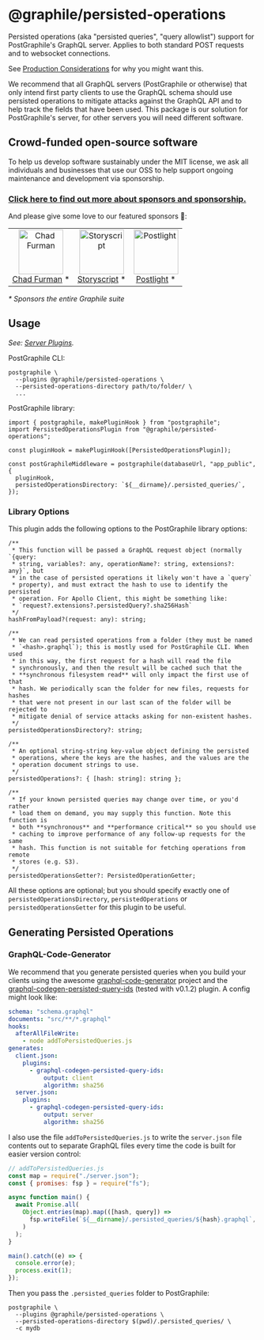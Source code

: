 # @graphile/persisted-operations

Persisted operations (aka "persisted queries", "query allowlist") support for
PostGraphile's GraphQL server. Applies to both standard POST requests and to
websocket connections.

See
[Production Considerations](https://www.graphile.org/postgraphile/production/)
for why you might want this.

We recommend that all GraphQL servers (PostGraphile or otherwise) that only
intend first party clients to use the GraphQL schema should use persisted
operations to mitigate attacks against the GraphQL API and to help track the
fields that have been used. This package is our solution for PostGraphile's
server, for other servers you will need different software.

<!-- SPONSORS_BEGIN -->

## Crowd-funded open-source software

To help us develop software sustainably under the MIT license, we ask all
individuals and businesses that use our OSS to help support ongoing maintenance
and development via sponsorship.

### [Click here to find out more about sponsors and sponsorship.](https://www.graphile.org/sponsor/)

And please give some love to our featured sponsors 🤩:

<table><tr>
<td align="center"><a href="http://chads.website"><img src="https://graphile.org/images/sponsors/chadf.png" width="90" height="90" alt="Chad Furman" /><br />Chad Furman</a> *</td>
<td align="center"><a href="https://storyscript.com/?utm_source=postgraphile"><img src="https://graphile.org/images/sponsors/storyscript.png" width="90" height="90" alt="Storyscript" /><br />Storyscript</a> *</td>
<td align="center"><a href="https://postlight.com/?utm_source=graphile"><img src="https://graphile.org/images/sponsors/postlight.jpg" width="90" height="90" alt="Postlight" /><br />Postlight</a> *</td>
</tr></table>

<em>\* Sponsors the entire Graphile suite</em>

<!-- SPONSORS_END -->

## Usage

_See: [Server Plugins](https://www.graphile.org/postgraphile/plugins/)._

PostGraphile CLI:

```
postgraphile \
  --plugins @graphile/persisted-operations \
  --persisted-operations-directory path/to/folder/ \
  ...
```

PostGraphile library:

```
import { postgraphile, makePluginHook } from "postgraphile";
import PersistedOperationsPlugin from "@graphile/persisted-operations";

const pluginHook = makePluginHook([PersistedOperationsPlugin]);

const postGraphileMiddleware = postgraphile(databaseUrl, "app_public", {
  pluginHook,
  persistedOperationsDirectory: `${__dirname}/.persisted_queries/`,
});
```

### Library Options

This plugin adds the following options to the PostGraphile library options:

```
/**
 * This function will be passed a GraphQL request object (normally `{query:
 * string, variables?: any, operationName?: string, extensions?: any}`, but
 * in the case of persisted operations it likely won't have a `query`
 * property), and must extract the hash to use to identify the persisted
 * operation. For Apollo Client, this might be something like:
 * `request?.extensions?.persistedQuery?.sha256Hash`
 */
hashFromPayload?(request: any): string;

/**
 * We can read persisted operations from a folder (they must be named
 * `<hash>.graphql`); this is mostly used for PostGraphile CLI. When used
 * in this way, the first request for a hash will read the file
 * synchronously, and then the result will be cached such that the
 * **synchronous filesystem read** will only impact the first use of that
 * hash. We periodically scan the folder for new files, requests for hashes
 * that were not present in our last scan of the folder will be rejected to
 * mitigate denial of service attacks asking for non-existent hashes.
 */
persistedOperationsDirectory?: string;

/**
 * An optional string-string key-value object defining the persisted
 * operations, where the keys are the hashes, and the values are the
 * operation document strings to use.
 */
persistedOperations?: { [hash: string]: string };

/**
 * If your known persisted queries may change over time, or you'd rather
 * load them on demand, you may supply this function. Note this function is
 * both **synchronous** and **performance critical** so you should use
 * caching to improve performance of any follow-up requests for the same
 * hash. This function is not suitable for fetching operations from remote
 * stores (e.g. S3).
 */
persistedOperationsGetter?: PersistedOperationGetter;
```

All these options are optional; but you should specify exactly one of
`persistedOperationsDirectory`, `persistedOperations` or
`persistedOperationsGetter` for this plugin to be useful.

## Generating Persisted Operations

### GraphQL-Code-Generator

We recommend that you generate persisted queries when you build your clients
using the awesome
[graphql-code-generator](https://github.com/dotansimha/graphql-code-generator)
project and the
[graphql-codegen-persisted-query-ids](https://www.npmjs.com/package/graphql-codegen-persisted-query-ids)
(tested with v0.1.2) plugin. A config might look like:

```yaml
schema: "schema.graphql"
documents: "src/**/*.graphql"
hooks:
  afterAllFileWrite:
    - node addToPersistedQueries.js
generates:
  client.json:
    plugins:
      - graphql-codegen-persisted-query-ids:
          output: client
          algorithm: sha256
  server.json:
    plugins:
      - graphql-codegen-persisted-query-ids:
          output: server
          algorithm: sha256
```

I also use the file `addToPersistedQueries.js` to write the `server.json` file
contents out to separate GraphQL files every time the code is built for easier
version control:

```js
// addToPersistedQueries.js
const map = require("./server.json");
const { promises: fsp } = require("fs");

async function main() {
  await Promise.all(
    Object.entries(map).map(([hash, query]) =>
      fsp.writeFile(`${__dirname}/.persisted_queries/${hash}.graphql`, query)
    )
  );
}

main().catch((e) => {
  console.error(e);
  process.exit(1);
});
```

Then you pass the `.persisted_queries` folder to PostGraphile:

```
postgraphile \
  --plugins @graphile/persisted-operations \
  --persisted-operations-directory $(pwd)/.persisted_queries/ \
  -c mydb
```
